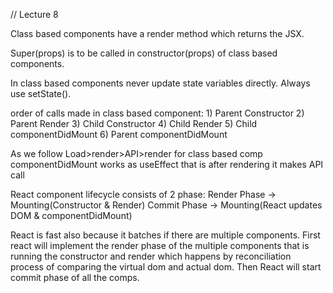 // Lecture 8

Class based components have a render method which returns the JSX.

Super(props) is to be called in constructor(props) of class based components.

In class based components never update state variables directly. Always use setState().

order of calls made in class based component: 1) Parent Constructor 2) Parent Render 3) Child Constructor 4) Child Render 5) Child componentDidMount 6) Parent componentDidMount

As we follow Load>render>API>render for class based comp componentDidMount works as useEffect that is after rendering it makes API call

React component lifecycle consists of 2 phase:
Render Phase -> Mounting(Constructor & Render)
Commit Phase -> Mounting(React updates DOM & componentDidMount)

React is fast also because it batches if there are multiple components. First react will implement the render phase of the multiple components that is running the constructor and render which happens by reconciliation process of comparing the virtual dom and actual dom. Then React will start commit phase of all the comps.
